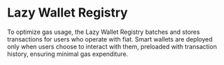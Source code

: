 # Lazy Wallet Registry

To optimize gas usage, the Lazy Wallet Registry batches and stores transactions for users who operate with fiat. Smart wallets are deployed only when users choose to interact with them, preloaded with transaction history, ensuring minimal gas expenditure.
